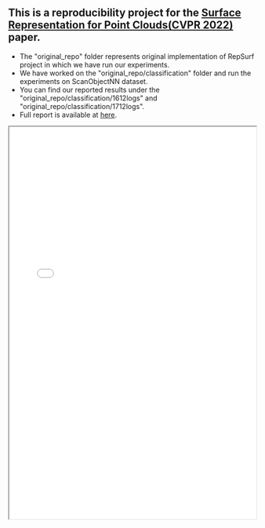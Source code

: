 ## This is a reproducibility project for the [Surface Representation for Point Clouds(CVPR 2022)](https://arxiv.org/abs/2205.05740) paper.
- The "original_repo" folder represents original implementation of RepSurf project in which we have run our experiments. 
- We have worked on the "original_repo/classification" folder and run the experiments on ScanObjectNN dataset.
- You can find our reported results under the "original_repo/classification/1612logs" and "original_repo/classification/1712logs".
- Full report is available at [here](Repsurf_reproduciblity_report_2023.pdf).

<!-- <object data="Repsurf_reproducibility_report_2023.pdf" type="application/pdf" width="100%"> </object> -->
<iframe width="100%" height="800" src="Repsurf_reproducibility_report_2023.pdf">
